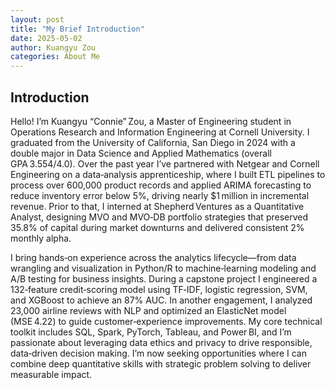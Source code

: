 ```yaml
---
layout: post
title: "My Brief Introduction"
date: 2025-05-02
author: Kuangyu Zou
categories: About Me
---
```


## Introduction
Hello! I’m Kuangyu “Connie” Zou, a Master of Engineering student in Operations Research and Information Engineering at Cornell University. 
I graduated from the University of California, San Diego in 2024 with a double major in Data Science and Applied Mathematics (overall GPA 3.554/4.0). Over the past year I’ve partnered with Netgear and Cornell Engineering on a data‑analysis apprenticeship, where I built ETL pipelines to process over 600,000 product records and applied ARIMA forecasting to reduce inventory error below 5%, driving nearly $1 million in incremental revenue. 
Prior to that, I interned at Shepherd Ventures as a Quantitative Analyst, designing MVO and MVO‑DB portfolio strategies that preserved 35.8% of capital during market downturns and delivered consistent 2% monthly alpha.

I bring hands‑on experience across the analytics lifecycle—from data wrangling and visualization in Python/R to machine‑learning modeling and A/B testing for business insights.
During a capstone project I engineered a 132‑feature credit‑scoring model using TF‑IDF, logistic regression, SVM, and XGBoost to achieve an 87% AUC. In another engagement, I analyzed 23,000 airline reviews with NLP and optimized an ElasticNet model (MSE 4.22) to guide customer‑experience improvements. My core technical toolkit includes SQL, Spark, PyTorch, Tableau, and Power BI, and I’m passionate about leveraging data ethics and privacy to drive responsible, data‑driven decision making. 
I’m now seeking opportunities where I can combine deep quantitative skills with strategic problem solving to deliver measurable impact.

